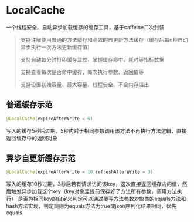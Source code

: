 # LocalCache
 一个线程安全、自动异步加载缓存的缓存工具，基于caffeine二次封装
 > 支持注解使用普通的方法缓存和高效的自更新方法缓存（缓存后每n秒自动异步执行一次方法更新缓存值）
> 
 > 支持自动每分钟打印缓存监控，掌握缓存命中、耗时等指标数据
> 
 > 支持查看每次是否命中缓存，每次执行参数、返回值等
> 
 > 支持设置初始容量、最大容量、线程安全、不会内存溢出 
 
## 普通缓存示范 
```java
@LocalCache(expireAfterWrite = 5)
```
写入的缓存5秒后过期。5秒内对于相同参数调用该方法不再执行方法逻辑，直接返回缓存中的返回对象
## 异步自更新缓存示范
```java
@LocalCache(expireAfterWrite = 10,refreshAfterWrite = 3)
```

写入的缓存10秒过期，3秒后若有请求访问该key，这次直接返回缓存内的值，然后触发异步加载这个key（key对象里提前保存好了方法所有参数，调用方法执行） 
是否为相同key的自定义判定可以通过覆写方法参数对象类的equals方法和hash方法实现，判定规则为equals方法为true或json序列化结果相同，优先equals

